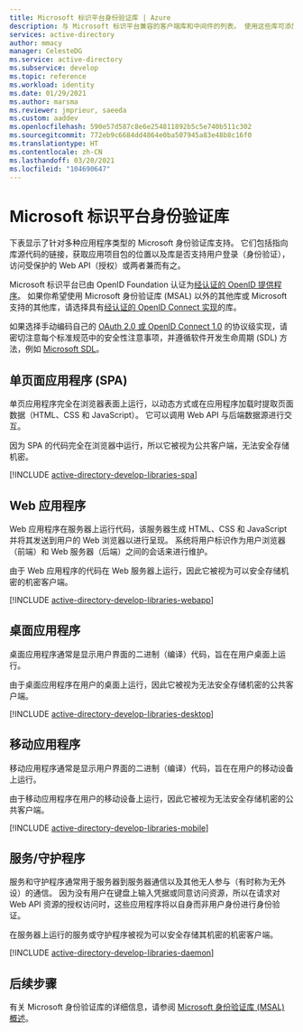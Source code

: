 ```yaml
---
title: Microsoft 标识平台身份验证库 | Azure
description: 与 Microsoft 标识平台兼容的客户端库和中间件的列表。 使用这些库可添加对用户登录（身份验证）和对应用程序的受保护的 Web API 访问（授权）的支持。
services: active-directory
author: mmacy
manager: CelesteDG
ms.service: active-directory
ms.subservice: develop
ms.topic: reference
ms.workload: identity
ms.date: 01/29/2021
ms.author: marsma
ms.reviewer: jmprieur, saeeda
ms.custom: aaddev
ms.openlocfilehash: 590e57d587c8e6e254811892b5c5e740b511c302
ms.sourcegitcommit: 772eb9c6684dd4864e0ba507945a83e48b8c16f0
ms.translationtype: HT
ms.contentlocale: zh-CN
ms.lasthandoff: 03/20/2021
ms.locfileid: "104690647"
---
```

# <a name="microsoft-identity-platform-authentication-libraries"></a>Microsoft 标识平台身份验证库

下表显示了针对多种应用程序类型的 Microsoft 身份验证库支持。 它们包括指向库源代码的链接，获取应用项目包的位置以及库是否支持用户登录（身份验证），访问受保护的 Web API（授权）或两者兼而有之。

Microsoft 标识平台已由 OpenID Foundation 认证为[经认证的 OpenID 提供程序](https://openid.net/certification/)。 如果你希望使用 Microsoft 身份验证库 (MSAL) 以外的其他库或 Microsoft 支持的其他库，请选择具有[经认证的 OpenID Connect 实现](https://openid.net/developers/certified/)的库。

如果选择手动编码自己的 [OAuth 2.0 或 OpenID Connect 1.0](active-directory-v2-protocols.md) 的协议级实现，请密切注意每个标准规范中的安全性注意事项，并遵循软件开发生命周期 (SDL) 方法，例如 [Microsoft SDL][Microsoft-SDL]。

## <a name="single-page-application-spa"></a>单页面应用程序 (SPA)

单页应用程序完全在浏览器表面上运行，以动态方式或在应用程序加载时提取页面数据（HTML、CSS 和 JavaScript）。 它可以调用 Web API 与后端数据源进行交互。

因为 SPA 的代码完全在浏览器中运行，所以它被视为公共客户端，无法安全存储机密。

[!INCLUDE [active-directory-develop-libraries-spa](../../../includes/active-directory-develop-libraries-spa.md)]

## <a name="web-application"></a>Web 应用程序

Web 应用程序在服务器上运行代码，该服务器生成 HTML、CSS 和 JavaScript 并将其发送到用户的 Web 浏览器以进行呈现。 系统将用户标识作为用户浏览器（前端）和 Web 服务器（后端）之间的会话来进行维护。

由于 Web 应用程序的代码在 Web 服务器上运行，因此它被视为可以安全存储机密的机密客户端。

[!INCLUDE [active-directory-develop-libraries-webapp](../../../includes/active-directory-develop-libraries-webapp.md)]

## <a name="desktop-application"></a>桌面应用程序

桌面应用程序通常是显示用户界面的二进制（编译）代码，旨在在用户桌面上运行。

由于桌面应用程序在用户的桌面上运行，因此它被视为无法安全存储机密的公共客户端。

[!INCLUDE [active-directory-develop-libraries-desktop](../../../includes/active-directory-develop-libraries-desktop.md)]

## <a name="mobile-application"></a>移动应用程序

移动应用程序通常是显示用户界面的二进制（编译）代码，旨在在用户的移动设备上运行。

由于移动应用程序在用户的移动设备上运行，因此它被视为无法安全存储机密的公共客户端。

[!INCLUDE [active-directory-develop-libraries-mobile](../../../includes/active-directory-develop-libraries-mobile.md)]

## <a name="service--daemon"></a>服务/守护程序

服务和守护程序通常用于服务器到服务器通信以及其他无人参与（有时称为无外设）的通信。 因为没有用户在键盘上输入凭据或同意访问资源，所以在请求对 Web API 资源的授权访问时，这些应用程序将以自身而非用户身份进行身份验证。

在服务器上运行的服务或守护程序被视为可以安全存储其机密的机密客户端。

[!INCLUDE [active-directory-develop-libraries-daemon](../../../includes/active-directory-develop-libraries-daemon.md)]

## <a name="next-steps"></a>后续步骤

有关 Microsoft 身份验证库的详细信息，请参阅 [Microsoft 身份验证库 (MSAL) 概述](msal-overview.md)。

<!--Image references-->
[y]: ./media/common/yes.png
[n]: ./media/common/no.png

<!--Reference-style links -->
[AAD-App-Model-V2-Overview]: v2-overview.md
[Microsoft-SDL]: https://www.microsoft.com/securityengineering/sdl/
[preview-tos]: https://azure.microsoft.com/support/legal/preview-supplemental-terms/
